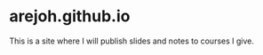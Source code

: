 arejoh.github.io
================

This is a site where I will publish slides and notes to courses I give.
